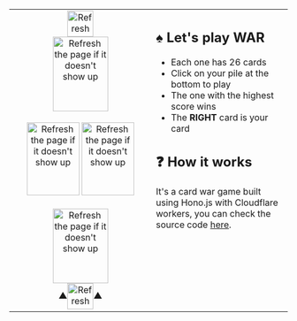 <table align=center>
  <tr>
    <td width="500" valign="top">
      <div align=center><a href="#start-of-content"><img alt="Refresh the page if it doesn't show up" src="https://war.malki-abdurrahmane.workers.dev/player/2/score" width="47" height="47" align=center /></a></div>
      <div align=center>
        <a href="https://war.malki-abdurrahmane.workers.dev/play">
          <img alt="Refresh the page if it doesn't show up" src="https://war.malki-abdurrahmane.workers.dev/player/2/pile" width="100" height="135" align=center />
        </a>
      </div>
      <br>
      <div align=center>
        <a href="#start-of-content"><img alt="Refresh the page if it doesn't show up" src="https://war.malki-abdurrahmane.workers.dev/player/2/card" width="95" height="132" /></a>
        <a href="#start-of-content"><img alt="Refresh the page if it doesn't show up" src="https://war.malki-abdurrahmane.workers.dev/player/1/card" width="95" height="132" /></a>
      </div>
      <br>
      <div align=center>
        <a href="https://war.malki-abdurrahmane.workers.dev/play">
          <img alt="Refresh the page if it doesn't show up" src="https://war.malki-abdurrahmane.workers.dev/player/1/pile" width="100" height="135" align=center />
        </a>
      </div>
      <div align=center>▲<a href="#start-of-content"><img alt="Refresh the page if it doesn't show up" src="https://war.malki-abdurrahmane.workers.dev/player/1/score" width="47" height="47" align=center /></a>▲</div>
    </td>
    <td width="500" valign="top">
      <h2>♠ Let's play WAR</h2>
      <ul>
        <li>Each one has 26 cards</li>
        <li>Click on your pile at the bottom to play</li>
        <li>The one with the highest score wins</li>
        <li>The <b>RIGHT</b> card is your card</li>
      </ul>
      <h2>❓ How it works</h2>
      <p>It's a card war game built using Hono.js with Cloudflare workers, you can check the source code <a href="https://github.com/malkiii/hono-war-game">here</a>.</p>
    </td>
  </tr>
</table>
